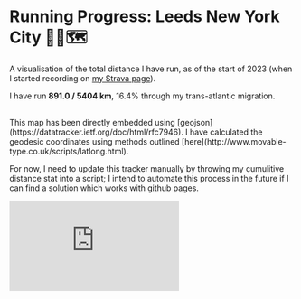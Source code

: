 # Running Progress: Leeds <i class="fa-solid fa-arrow-right" aria-hidden="true" style="color: #BF4215;"></i> New York City 🏃‍♂🗺
A visualisation of the total distance I have run, as of the start of 2023 (when I started recording on [my Strava page](https://www.strava.com/athletes/53847048)).

I have run **891.0 / 5404 km**, 16.4% through my trans-atlantic migration. 

<div style="text-align: center; padding: 8px;">
  <script src="https://embed.github.com/view/geojson/jamesphilbrick/personal-website/main/pages/running-leeds-to-nyc/geojson_data.geojson"></script>
</div>
This map has been directly embedded using [geojson](https://datatracker.ietf.org/doc/html/rfc7946).
I have calculated the geodesic coordinates using methods outlined [here](http://www.movable-type.co.uk/scripts/latlong.html).

For now, I need to update this tracker manually by throwing my cumulitive distance stat into a script; I intend to automate this process in the future if I can find a solution which works with github pages.

<iframe height='160' width='300' frameborder='0' allowtransparency='true' scrolling='no' src='https://www.strava.com/athletes/53847048/activity-summary/f5193e6b8417a4ef90e4286b6ad467761f22b8aa'></iframe>
